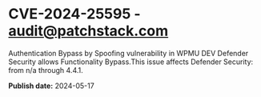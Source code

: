 # CVE-2024-25595 - audit@patchstack.com

Authentication Bypass by Spoofing vulnerability in WPMU DEV Defender Security allows Functionality Bypass.This issue affects Defender Security: from n/a through 4.4.1.

**Publish date:** 2024-05-17
